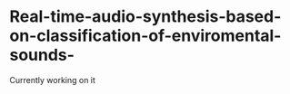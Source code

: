 # Real-time-audio-synthesis-based-on-classification-of-enviromental-sounds-

Currently working on it
